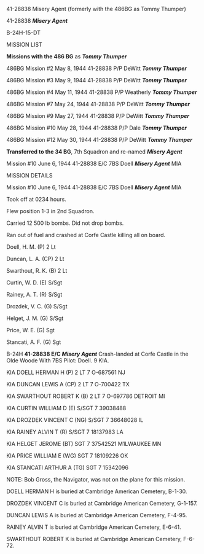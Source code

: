 





41-28838 Misery Agent (formerly with the 486BG as Tommy Thumper)






 




41-28838 ***Misery Agent***

B-24H-15-DT

MISSION LIST

**Missions with the 486 BG** as ***Tommy Thumper***

486BG Mission #2 May 8, 1944 41-28838 P/P DeWitt ***Tommy
Thumper***

486BG Mission #3 May 9, 1944 41-28838 P/P DeWitt ***Tommy
Thumper***

486BG Mission #4 May 11, 1944 41-28838 P/P Weatherly ***Tommy
Thumper***

486BG Mission #7 May 24, 1944 41-28838 P/P DeWitt ***Tommy
Thumper***

486BG Mission #9 May 27, 1944 41-28838 P/P DeWitt ***Tommy
Thumper***

486BG Mission #10 May 28, 1944 41-28838 P/P Dale ***Tommy
Thumper***

486BG Mission #12 May 30, 1944 41-28838 P/P DeWitt ***Tommy
Thumper***

**Transferred to the 34 BG**, 7th Squadron and
re-named ***Misery Agent***

Mission #10 June 6, 1944 41-28838 E/C 7BS Doell ***Misery
Agent*** MIA

MISSION DETAILS  

  


Mission #10 June 6, 1944 41-28838 E/C 7BS Doell ***Misery
Agent*** MIA

Took off at 0234 hours.

Flew position 1-3 in 2nd Squadron.

Carried 12 500 lb bombs. Did not drop bombs.

Ran out of fuel and crashed at Corfe Castle killing all on
board.

Doell, H. M. (P) 2
Lt

Duncan, L. A. (CP) 2
Lt

Swarthout, R. K. (B) 2
Lt

Curtin, W. D. (E) S/Sgt

Rainey, A. T. (R) S/Sgt

Drozdek, V. C. (G) S/Sgt

Helget, J. M. (G) S/Sgt

Price, W. E. (G) Sgt

Stancati, A. F. (G) Sgt

B-24H **41-28838
E/C *Misery Agent*** Crash-landed at Corfe Castle in the Olde Woode With
7BS Pilot: Doell. 9 KIA.

KIA DOELL
HERMAN H
(P)
2 LT
7
O-687561
NJ

KIA DUNCAN
LEWIS A
(CP)
2 LT
7
O-700422
TX

KIA
SWARTHOUT ROBERT K
(B)
2 LT
7 O-697786
DETROIT MI

KIA CURTIN
WILLIAM D
(E)
S/SGT 7
39038488

KIA
DROZDEK VINCENT C
(NG)
S/SGT
7 36648028
IL

KIA RAINEY
ALVIN T
(R)
S/SGT
7
18137983
LA

KIA HELGET
JEROME
(BT)
SGT
7
37542521
M1LWAUKEE MN

KIA PRICE
WILLIAM E
(WG)
SGT 7
18109226
OK

KIA
STANCATI ARTHUR A
(TG)
SGT
7 15342096

NOTE: Bob
Gross, the Navigator, was not on the plane for this mission.

DOELL
HERMAN H is buried at Cambridge American Cemetery, B-1-30.

DROZDEK
VINCENT C is buried at Cambridge American Cemetery, G-1-157.

DUNCAN
LEWIS A is buried at Cambridge American Cemetery, F-4-95.

RAINEY
ALVIN T is buried at Cambridge American Cemetery, E-6-41.

SWARTHOUT
ROBERT K is buried at Cambridge American Cemetery, F-6-72.




